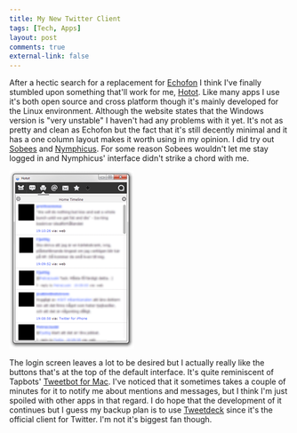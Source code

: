 ```yaml
--- 
title: My New Twitter Client
tags: [Tech, Apps]
layout: post
comments: true
external-link: false
---
```


After a hectic search for a replacement for [Echofon](http://blog.echofon.com/2012/10/changes-coming-for-echofon-desktop-users.html "Echofon") I think I've finally stumbled upon something that'll work for me, [Hotot](http://hotot.org/ "Hotot"). Like many apps I use it's both open source and cross platform though it's mainly developed for the Linux environment. Although the website states that the Windows version is "very unstable" I haven't had any problems with it yet. It's not as pretty and clean as Echofon but the fact that it's still decently minimal and it has a one column layout makes it worth using in my opinion. I did try out [Sobees](http://www.sobees.com/social-media-clients/sobees-desktop-application "Sobees") and [Nymphicus](http://www.nymphicusapp.com/windows/ "Nymphicus"). For some reason Sobees wouldn't let me stay logged in and Nymphicus' interface didn't strike a chord with me.

![Hotot](/images/blog/2012-10-22-hotot.png "Hotot")

The login screen leaves a lot to be desired but I actually really like the buttons that's at the top of the default interface. It's quite reminiscent of Tapbots' [Tweetbot for Mac](https://itunes.apple.com/us/app/tweetbot-for-twitter/id557168941?mt=12 "Tweetbot for Mac"). I've noticed that it sometimes takes a couple of minutes for it to notify me about mentions and messages, but I think I'm just spoiled with other apps in that regard. I do hope that the development of it continues but I guess my backup plan is to use [Tweetdeck](http://tweetdeck.com/ "Tweetdeck") since it's the official client for Twitter. I'm not it's biggest fan though.